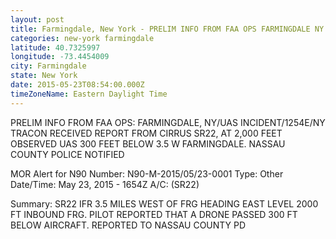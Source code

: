 ```yaml
---
layout: post
title: Farmingdale, New York - PRELIM INFO FROM FAA OPS FARMINGDALE NY UAS INCIDENT 1254E NY TRACON RECEIVED REPORT FROM
categories: new-york farmingdale
latitude: 40.7325997
longitude: -73.4454009
city: Farmingdale
state: New York
date: 2015-05-23T08:54:00.000Z
timeZoneName: Eastern Daylight Time
---
```


PRELIM INFO FROM FAA OPS: FARMINGDALE, NY/UAS INCIDENT/1254E/NY TRACON RECEIVED REPORT FROM CIRRUS SR22, AT 2,000 FEET OBSERVED UAS 300 FEET BELOW 3.5 W FARMINGDALE. NASSAU COUNTY POLICE NOTIFIED 


MOR Alert for N90
Number: N90-M-2015/05/23-0001
Type: Other
Date/Time: May 23, 2015 - 1654Z
A/C:  (SR22)

Summary: SR22 IFR 3.5 MILES WEST OF FRG HEADING EAST LEVEL 2000 FT INBOUND FRG. PILOT REPORTED THAT A DRONE PASSED 300 FT BELOW AIRCRAFT. REPORTED TO NASSAU COUNTY PD 
